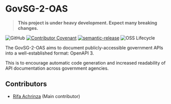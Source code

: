 # GovSG-2-OAS

> **This project is under heavy development. Expect many breaking changes.**

![GitHub](https://img.shields.io/github/license/apprexp/govsg2oas?style=flat-square)
[![Contributor Covenant](https://img.shields.io/badge/Contributor%20Covenant-v1.4%20adopted-ff69b4.svg?style=flat-square)](code-of-conduct.md)
[![semantic-release](https://img.shields.io/badge/%20%20%F0%9F%93%A6%F0%9F%9A%80-semantic--release-e10079.svg?style=flat-square)](https://github.com/semantic-release/semantic-release)
![OSS Lifecycle](https://img.shields.io/osslifecycle/apprexp/govsg2oas?style=flat-square)

The GovSG-2-OAS aims to document publicly-accessible government APIs into a well-established format: OpenAPI 3.

This is to encourage automatic code generation and increased readability of API documentation across government agencies.

## Contributors

* [Rifa Achrinza](https://github.com/achrinza) (Main contributor)
